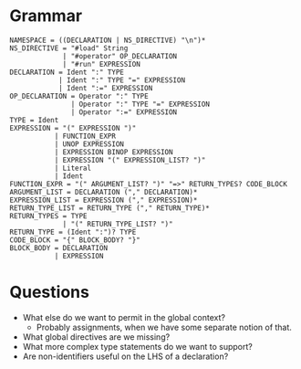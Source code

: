 # Grammar

    NAMESPACE = ((DECLARATION | NS_DIRECTIVE) "\n")*
    NS_DIRECTIVE = "#load" String
                 | "#operator" OP_DECLARATION
                 | "#run" EXPRESSION
    DECLARATION = Ident ":" TYPE
                | Ident ":" TYPE "=" EXPRESSION
                | Ident ":=" EXPRESSION
    OP_DECLARATION = Operator ":" TYPE
                   | Operator ":" TYPE "=" EXPRESSION
                   | Operator ":=" EXPRESSION
    TYPE = Ident
    EXPRESSION = "(" EXPRESSION ")"
               | FUNCTION_EXPR
               | UNOP EXPRESSION
               | EXPRESSION BINOP EXPRESSION
               | EXPRESSION "(" EXPRESSION_LIST? ")"
               | Literal
               | Ident
    FUNCTION_EXPR = "(" ARGUMENT_LIST? ")" "=>" RETURN_TYPES? CODE_BLOCK
    ARGUMENT_LIST = DECLARATION ("," DECLARATION)*
    EXPRESSION_LIST = EXPRESSION ("," EXPRESSION)*
    RETURN_TYPE_LIST = RETURN_TYPE ("," RETURN_TYPE)*
    RETURN_TYPES = TYPE
                 | "(" RETURN_TYPE_LIST? ")"
    RETURN_TYPE = (Ident ":")? TYPE
    CODE_BLOCK = "{" BLOCK_BODY? "}"
    BLOCK_BODY = DECLARATION
               | EXPRESSION

# Questions

* What else do we want to permit in the global context?
  * Probably assignments, when we have some separate notion of that.
* What global directives are we missing?
* What more complex type statements do we want to support?
* Are non-identifiers useful on the LHS of a declaration?
